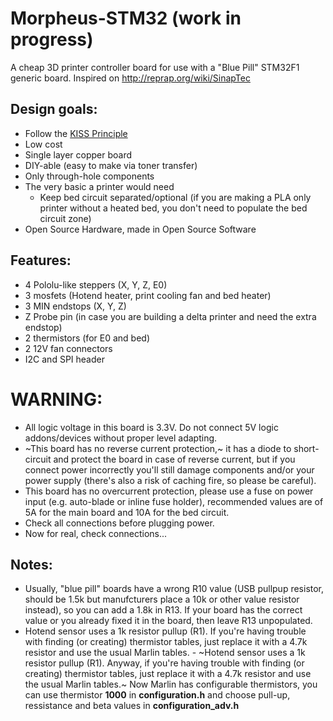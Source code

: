 # Morpheus-STM32 (work in progress)
A cheap 3D printer controller board for use with a "Blue Pill" STM32F1 generic board. Inspired on http://reprap.org/wiki/SinapTec

Design goals:
---------------

 - Follow the [KISS Principle](https://en.wikipedia.org/wiki/KISS_principle)
 - Low cost
 - Single layer copper board
 - DIY-able (easy to make via toner transfer)
 - Only through-hole components
 - The very basic a printer would need
   - Keep bed circuit separated/optional (if you are making a PLA only printer without a heated bed, you don't need to populate the bed circuit zone)
 - Open Source Hardware, made in Open Source Software

Features:
---------------

 - 4 Pololu-like steppers (X, Y, Z, E0)
 - 3 mosfets (Hotend heater, print cooling fan and bed heater)
 - 3 MIN endstops (X, Y, Z)
 - Z Probe pin (in case you are building a delta printer and need the extra endstop)
 - 2 thermistors (for E0 and bed)
 - 2 12V fan connectors
 - I2C and SPI header
  
 # WARNING:
 - All logic voltage in this board is 3.3V. Do not connect 5V logic addons/devices without proper level adapting.
 - ~This board has no reverse current protection,~ it has a diode to short-circuit and protect the board in case of reverse current, but if you connect power incorrectly you'll still damage components and/or your power supply (there's also a risk of caching fire, so please be careful).
 - This board has no overcurrent protection, please use a fuse on power input (e.g. auto-blade or inline fuse holder), recommended values are of 5A for the main board and 10A for the bed circuit.
 - Check all connections before plugging power.
 - Now for real, check connections...
 
 Notes:
 ---------------
 - Usually, "blue pill" boards have a wrong R10 value (USB pullpup resistor, should be 1.5k but manufcturers place a 10k or other value resistor instead), so you can add a 1.8k in R13. If your board has the correct value or you already fixed it in the board, then leave R13 unpopulated.
 - Hotend sensor uses a 1k resistor pullup (R1). If you're having trouble with finding (or creating) thermistor tables, just replace it with a 4.7k resistor and use the usual Marlin tables. - ~Hotend sensor uses a 1k resistor pullup (R1). Anyway, if you're having trouble with finding (or creating) thermistor tables, just replace it with a 4.7k resistor and use the usual Marlin tables.~ 
  Now Marlin has configurable thermistors, you can use thermistor **1000** in **configuration.h** and choose pull-up, ressistance and beta values in **configuration_adv.h**
